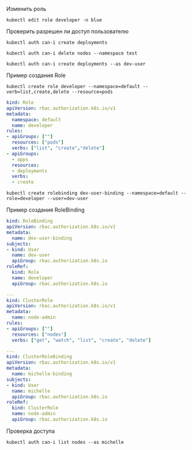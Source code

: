 Изменить роль
```console
kubectl edit role developer -n blue
```
Проверить разрешен ли доступ пользователю
```console
kubectl auth can-i create deployments
```
```console
kubectl auth can-i delete nodes --namespace test
```
```console
kubectl auth can-i create deployments --as dev-user
```

Пример создания Role
```console
kubectl create role developer --namespace=default --verb=list,create,delete --resource=pods
```

```yaml
kind: Role
apiVersion: rbac.authorization.k8s.io/v1
metadata:
  namespace: default
  name: developer
rules:
- apiGroups: [""]
  resources: ["pods"]
  verbs: ["list", "create","delete"]
- apiGroups:
  - apps
  resources:
  - deployments
  verbs:
  - create
```
```console
kubectl create rolebinding dev-user-binding --namespace=default --role=developer --user=dev-user
```
Пример создания RoleBinding
```yaml
kind: RoleBinding
apiVersion: rbac.authorization.k8s.io/v1
metadata:
  name: dev-user-binding
subjects:
- kind: User
  name: dev-user
  apiGroup: rbac.authorization.k8s.io
roleRef:
  kind: Role
  name: developer
  apiGroup: rbac.authorization.k8s.io
```
```yaml
---
kind: ClusterRole
apiVersion: rbac.authorization.k8s.io/v1
metadata:
  name: node-admin
rules:
- apiGroups: [""]
  resources: ["nodes"]
  verbs: ["get", "watch", "list", "create", "delete"]
```
```yaml
---
kind: ClusterRoleBinding
apiVersion: rbac.authorization.k8s.io/v1
metadata:
  name: michelle-binding
subjects:
- kind: User
  name: michelle
  apiGroup: rbac.authorization.k8s.io
roleRef:
  kind: ClusterRole
  name: node-admin
  apiGroup: rbac.authorization.k8s.io
```
Проверка доступа
```console
kubectl auth can-i list nodes --as michelle
```
